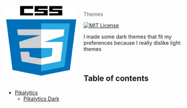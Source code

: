 <img src="css.svg" align="left" width="192px" height="192px"/>
<img align="left" width="0" height="192px" hspace="10"/>

> Themes

[![MIT License](https://img.shields.io/badge/license-MIT-007EC7.svg?style=flat-square)](/LICENSE)

I made some dark themes that fit my preferences because I really dislike light themes

<br>

## Table of contents
* [Pikalytics](https://github.com/Wessel/Themes/blob/master/Pikalytics)
  * [Pikalytics Dark](https://github.com/Wessel/Themes/blob/master/Pikalytics/Pikalytics-dark.user.css)
